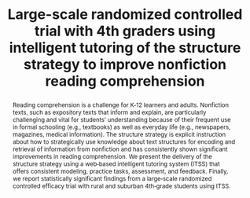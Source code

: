 ---
title: >-
  Large-scale randomized controlled trial with 4th graders using intelligent tutoring
  of the structure strategy to improve nonfiction reading comprehension
authors: >-
  Kausalai Kay Wijekumar, Bonnie J. F. Meyer, Puiwa Lei
paper_link: "https://doi.org/10.1007/s11423-012-9263-4"
abstract: >-
  Reading comprehension is a challenge for K‑12 learners and adults. Nonfiction texts,
  such as expository texts that inform and explain, are particularly challenging and
  vital for students’ understanding because of their frequent use in formal schooling (e.g.,
  textbooks) as well as everyday life (e.g., newspapers, magazines, medical information).
  The structure strategy is explicit instruction about how to strategically use knowledge
  about text structures for encoding and retrieval of information from nonfiction and has
  consistently shown significant improvements in reading comprehension. We present the
  delivery of the structure strategy using a web‑based intelligent tutoring system (ITSS)
  that offers consistent modeling, practice tasks, assessment, and feedback. Finally, we
  report statistically significant findings from a large‑scale randomized controlled efficacy
  trial with rural and suburban 4th‑grade students using ITSS.
publication_date: 2012-06-26
erct_level: 1
rct: true
pdf_link: ""
doi: "10.1007/s11423-012-9263-4"
journal: Education Tech Research and Development
date_erct_check: 2025-04-20
tags:
  - reading
  - K12
  - US
  - EdTech platform
criteria:
  c:
    met: true
    quote: >-
      "One hundred and thirty-one teachers’ classrooms were randomly assigned to
      experimental conditions (ITSS and control) within schools.";
    analysis: >-
      Entire classrooms (at the teacher level) were the unit of randomization, with 131 fourth-grade classes 
      randomly assigned to either ITSS or control within their schools&#8203;. This class-level clustering 
      prevents cross-group contamination and satisfies the criterion for a class-level RCT.
    explanation: >-
      Randomization occurred at the classroom level, satisfying the class-level RCT requirement.
  e:
    met: true
    quote: >-
      "The GSRT (Wiederholt and Blalock 2000) form B was administered at pretest and Form A 
      was administered at post-test.";
    analysis: >-
      The study employed the Gray Silent Reading Test (GSRT), a standardized reading comprehension exam, at both pretest and post-test&#8203;. 
      The GSRT’s reliability was high (Cronbach’s α = 0.88);, indicating it is a well-established assessment. 
      Using a recognized standardized test for outcome measurement meets the exam-based assessment criterion.
    explanation: >-
      A standardized reading test (Gray Silent Reading Test) was used for outcome measurement.
  t:
    met: true
    quote: >-
      "Students used the ITSS software for 6–7 months and then completed the post tests."&#8203;
    analysis: >-
      The intervention duration spanned roughly 6–7 months of the school year before outcomes were measured&#8203;. 
      This means post-tests were administered more than one academic term after the start of the intervention, fulfilling the term-length requirement.
    explanation: >-
      Post-tests were administered after about 6–7 months of intervention, exceeding a single term.
  d:
    met: true
    quote: >-
      "ITSS and control classrooms were comparable in their reading level before the implementation of the experiment."&#8203;
    analysis: >-
      The control condition was clearly documented and equivalent to the intervention group at baseline. 
      All students in control classes followed the standard language arts curriculum (business-as-usual) with no ITSS. 
      Pretest data show no significant differences between ITSS and control groups; they “were comparable in their reading level” prior to the intervention&#8203;. 
      Thus, the study provides detailed control group information and baseline equivalence, meeting this criterion.
    explanation: >-
      The control group’s composition and baseline performance were clearly documented and comparable to the intervention group.
  s:
    met: false
    quote: >-
      "The multisite CRT design that uses teacher random assignment, within each school, was selected over other designs that use school- or student-level random assignment."&#8203;
    analysis: >-
      This was a class-level trial conducted within schools rather than a whole-school randomization. The authors explicitly chose classroom (teacher-level) random assignment instead of randomizing entire schools&#8203;. 
      Because schools themselves were not the unit of assignment, the study does not meet the school-level RCT criterion.
    explanation: >-
      Randomization was done at the class level within schools, not at the school level (no whole-school assignment).
  i:
    met: false
    quote: >-
      "After random assignment the research team visited each school and conducted professional development sessions for teachers assigned to the ITSS group.";
    analysis: >-
      The trial was carried out by the program’s own researchers without an independent party. For example, the ITSS developers (study authors) themselves provided teacher training and oversaw implementation&#8203;. 
      There is no mention of any external evaluator or independent monitoring. Consequently, the study was not conducted independently of the intervention developers, and this criterion is not met.
    explanation: >-
      The researchers who developed the intervention also implemented the study (no independent evaluators were involved).
  y:
    met: false
    quote: >-
      (No long-term follow-up beyond the intervention year was conducted.)
    analysis: >-
      The active intervention and data collection lasted for most of one school year (approximately 6–7 months) but did not continue for a full academic year or beyond&#8203;. 
      Outcomes were assessed at the end of the 4th-grade year, with no further follow-up into the next grade. Therefore, the study falls short of the one-year duration criterion.
    explanation: >-
      The study spanned about 7 months of one school year, with no outcomes tracked for a full year or longer.
  b:
    met: true
    quote: >-
      "Total time for daily and weekly language arts instruction was to be identical for both the intervention and control classrooms."&#8203;
    analysis: >-
      The intervention did not receive extra instructional time or materials beyond what the control group received. In fact, the ITSS lessons were integrated as a partial substitute for regular language arts, not an addition. 
      The authors state that the total allotted time for language arts was the same in both ITSS and control classes&#8203;. By holding instructional time and resources constant across groups, the study meets the balanced resources criterion.
    explanation: >-
      Both groups had equal instructional time and curricular resources; ITSS replaced part of the normal class time rather than adding extra time.
  r:
    met: false
    quote: >-
      "These results replicate findings from previous studies on the ITSS. The positive results provide additional evidence of the impact of ITSS on reading comprehension for students attending high-poverty schools who need support the most."&#8203;
    analysis: >-
      No independent replication by a different research team has been documented for this 2012 study. The original authors themselves later conducted a follow-up efficacy trial in high-poverty schools, which reported that it “replicate findings from previous studies on the ITSS”. 
      However, this 2024 replication was carried out by the same team that developed ITSS. As of this review, we found no evidence of an independent replication by outsiders. Thus, criterion R is not met.
    explanation: >-
      The study has not been independently replicated by an unrelated research team.
  a:
    met: false
    quote: >-
      "Reading comprehension was measured using a standardized reading comprehension test and an experimenter-designed recall and main idea tests... (No other subjects were assessed.)";
    analysis: >-
      The trial evaluated only reading-related outcomes. All outcome measures—GSRT and researcher-designed comprehension tasks—pertained to reading comprehension. 
      It did not include assessments in other subject areas (such as math or science achievement). Therefore, it fails to meet the criterion of testing across all core subjects.
    explanation: >-
      Outcomes were limited to reading comprehension; no other core subjects were tested.
  g:
    met: false
    quote: >-
      "Control teachers were offered the same professional development for the following year once the study was completed, along with the option to use ITSS.";
    analysis: >-
      The study tracked student outcomes only through the end of 4th grade, with post-tests administered at that point. There was no longitudinal follow-up of these students in subsequent years. 
      In fact, after the study ended, control schools were given the ITSS intervention&#8203;, indicating the experiment concluded in that year. Because students were not followed to later grades or graduation, criterion G is not met.
    explanation: >-
      Participants were not tracked beyond the immediate post-test in 4th grade (no long-term follow-up through graduation).
  p:
    met: false
    quote: >-
      (No pre-registration of the study was mentioned in the paper or found in registries.)
    analysis: >-
      The authors did not indicate that the trial was pre-registered in any public registry before data collection. We found no registration information (e.g., a trial ID on ClinicalTrials.gov or an education RCT registry) in the paper. 
      Without a documented pre-registered protocol, the study does not fulfill the transparency criterion for pre-registration.
    explanation: >-
      No pre-registered study protocol was identified for this trial.
---